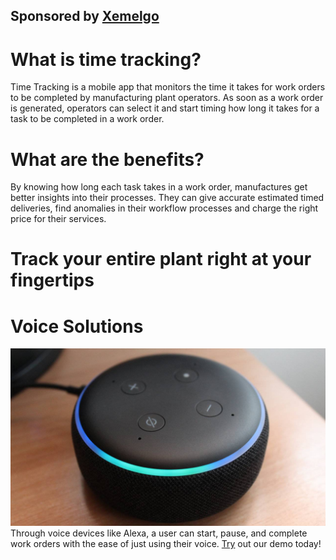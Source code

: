 
## Sponsored by [Xemelgo](https://www.xemelgo.com/ "xemelgo website")

# What is time tracking?
Time Tracking is a mobile app that monitors the time it takes for work orders to be completed by manufacturing plant operators. As soon as a work order is generated, operators can select it and start timing how long it takes for a task to be completed in a work order.

# What are the benefits?
By knowing how long each task takes in a work order, manufactures get better insights into their processes. They can give accurate estimated timed deliveries, find anomalies in their workflow processes and charge the right price for their services.

# Track your entire plant right at your fingertips


# Voice Solutions
![Alexa](./echo.jpg)
Through voice devices like Alexa, a user can start, pause, and complete work orders with the ease of just using their voice. [Try](https://creator.voiceflow.com/demo/3318901323958412 "Voice flow demo")
 out our demo today!

